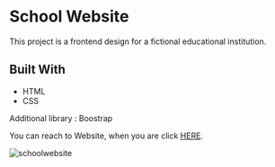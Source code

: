 # School Website

<!DOCTYPE html>
<html lang="en">
<head>
    <meta charset="UTF-8">
</head>
<body>
    
  <p>This project is a frontend design for a fictional educational institution. </p>
  
<h2 id="built-with">Built With</h2>
  <ul>
    <li>HTML</li>
    <li>CSS</li>
  </ul>
  <p> Additional library : Boostrap</p>
  <p>You can reach to Website, when you are click <a href="https://udemigcollege.netlify.app/">HERE</a>.</p>

</body>
</html>


![schoolwebsite](3school.gif)
